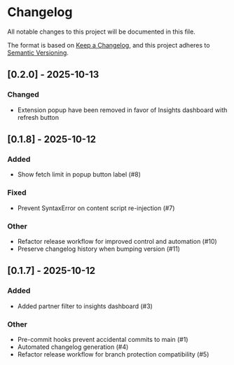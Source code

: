 # Changelog

All notable changes to this project will be documented in this file.

The format is based on [Keep a Changelog](https://keepachangelog.com/en/1.1.0/),
and this project adheres to [Semantic Versioning](https://semver.org/spec/v2.0.0.html).

## [0.2.0] - 2025-10-13

### Changed

- Extension popup have been removed in favor of Insights dashboard with refresh button

## [0.1.8] - 2025-10-12

### Added

- Show fetch limit in popup button label (#8)

### Fixed

- Prevent SyntaxError on content script re-injection (#7)

### Other

- Refactor release workflow for improved control and automation (#10)
- Preserve changelog history when bumping version (#11)

## [0.1.7] - 2025-10-12

### Added

- Added partner filter to insights dashboard (#3)

### Other

- Pre-commit hooks prevent accidental commits to main (#1)
- Automated changelog generation (#4)
- Refactor release workflow for branch protection compatibility (#5)
